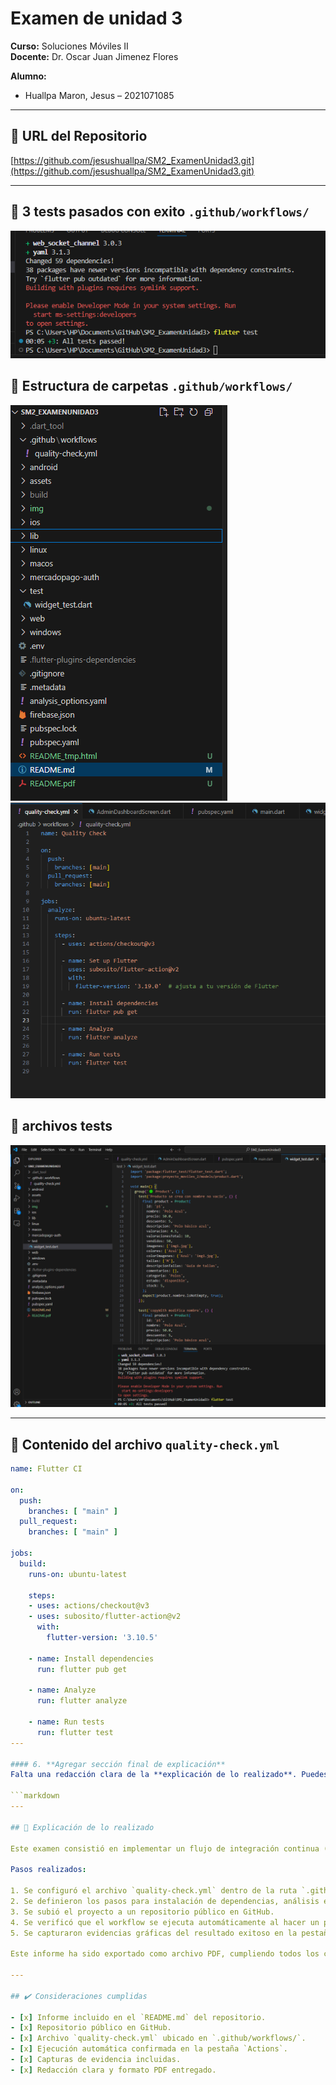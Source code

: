 # Examen de unidad 3

**Curso:** Soluciones Móviles II  
**Docente:** Dr. Oscar Juan Jimenez Flores  

**Alumno:**
- Huallpa Maron, Jesus – 2021071085  

---

## 📎 URL del Repositorio

[https://github.com/jesushuallpa/SM2_ExamenUnidad3.git](https://github.com/jesushuallpa/SM2_ExamenUnidad3.git)

---
## 📁 3 tests pasados con exito `.github/workflows/`

![Estructura de carpetas](img/E1.PNG)

## 📁 Estructura de carpetas `.github/workflows/`
![Estructura de carpetas](img/E3.PNG)
![Estructura de carpetas](img/E2.PNG)


## 📁 archivos tests
![Estructura de carpetas](img/E4.PNG)

---

## 📄 Contenido del archivo `quality-check.yml`

```yaml
name: Flutter CI

on:
  push:
    branches: [ "main" ]
  pull_request:
    branches: [ "main" ]

jobs:
  build:
    runs-on: ubuntu-latest

    steps:
    - uses: actions/checkout@v3
    - uses: subosito/flutter-action@v2
      with:
        flutter-version: '3.10.5'

    - name: Install dependencies
      run: flutter pub get

    - name: Analyze
      run: flutter analyze

    - name: Run tests
      run: flutter test
---

#### 6. **Agregar sección final de explicación**
Falta una redacción clara de la **explicación de lo realizado**. Puedes usar esto como base:

```markdown
---

## 📝 Explicación de lo realizado

Este examen consistió en implementar un flujo de integración continua (CI) usando GitHub Actions en un proyecto Flutter. Se crearon pruebas unitarias, y se automatizó su ejecución al hacer cambios en la rama `main`.

Pasos realizados:

1. Se configuró el archivo `quality-check.yml` dentro de la ruta `.github/workflows/`.
2. Se definieron los pasos para instalación de dependencias, análisis estático (`flutter analyze`) y ejecución de pruebas (`flutter test`).
3. Se subió el proyecto a un repositorio público en GitHub.
4. Se verificó que el workflow se ejecuta automáticamente al hacer un push.
5. Se capturaron evidencias gráficas del resultado exitoso en la pestaña “Actions”.

Este informe ha sido exportado como archivo PDF, cumpliendo todos los criterios solicitados.

---

## ✔️ Consideraciones cumplidas

- [x] Informe incluido en el `README.md` del repositorio.
- [x] Repositorio público en GitHub.
- [x] Archivo `quality-check.yml` ubicado en `.github/workflows/`.
- [x] Ejecución automática confirmada en la pestaña `Actions`.
- [x] Capturas de evidencia incluidas.
- [x] Redacción clara y formato PDF entregado.
